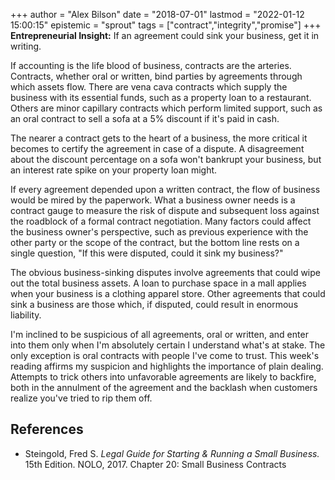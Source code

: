 +++
author = "Alex Bilson"
date = "2018-07-01"
lastmod = "2022-01-12 15:00:15"
epistemic = "sprout"
tags = ["contract","integrity","promise"]
+++
**Entrepreneurial Insight:** If an agreement could sink your business, get it in writing.

If accounting is the life blood of business, contracts are the arteries. Contracts, whether oral or written, bind parties by agreements through which assets flow. There are vena cava contracts which supply the business with its essential funds, such as a property loan to a restaurant. Others are minor capillary contracts which perform limited support, such as an oral contract to sell a sofa at a 5% discount if it's paid in cash.

The nearer a contract gets to the heart of a business, the more critical it becomes to certify the agreement in case of a dispute. A disagreement about the discount percentage on a sofa won't bankrupt your business, but an interest rate spike on your property loan might.

If every agreement depended upon a written contract, the flow of business would be mired by the paperwork. What a business owner needs is a contract gauge to measure the risk of dispute and subsequent loss against the roadblock of a formal contract negotiation. Many factors could affect the business owner's perspective, such as previous experience with the other party or the scope of the contract, but the bottom line rests on a single question, "If this were disputed, could it sink my business?"

The obvious business-sinking disputes involve agreements that could wipe out the total business assets. A loan to purchase space in a mall applies when your business is a clothing apparel store. Other agreements that could sink a business are those which, if disputed, could result in enormous liability.

I'm inclined to be suspicious of all agreements, oral or written, and enter into them only when I'm absolutely certain I understand what's at stake. The only exception is oral contracts with people I've come to trust. This week's reading affirms my suspicion and highlights the importance of plain dealing. Attempts to trick others into unfavorable agreements are likely to backfire, both in the annulment of the agreement and the backlash when customers realize you've tried to rip them off.

## References

- Steingold, Fred S. _Legal Guide for Starting & Running a Small Business._ 15th Edition. NOLO, 2017. Chapter 20: Small Business Contracts
